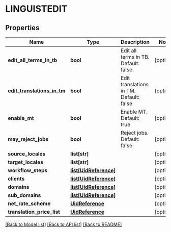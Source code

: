 # LINGUISTEDIT

## Properties
Name | Type | Description | Notes
------------ | ------------- | ------------- | -------------
**edit_all_terms_in_tb** | **bool** | Edit all terms in TB. Default: false | [optional] 
**edit_translations_in_tm** | **bool** | Edit translations in TM. Default: false | [optional] 
**enable_mt** | **bool** | Enable MT. Default: true | [optional] 
**may_reject_jobs** | **bool** | Reject jobs. Default: false | [optional] 
**source_locales** | **list[str]** |  | [optional] 
**target_locales** | **list[str]** |  | [optional] 
**workflow_steps** | [**list[UidReference]**](UidReference.md) |  | [optional] 
**clients** | [**list[UidReference]**](UidReference.md) |  | [optional] 
**domains** | [**list[UidReference]**](UidReference.md) |  | [optional] 
**sub_domains** | [**list[UidReference]**](UidReference.md) |  | [optional] 
**net_rate_scheme** | [**UidReference**](UidReference.md) |  | [optional] 
**translation_price_list** | [**UidReference**](UidReference.md) |  | [optional] 

[[Back to Model list]](../README.md#documentation-for-models) [[Back to API list]](../README.md#documentation-for-api-endpoints) [[Back to README]](../README.md)

